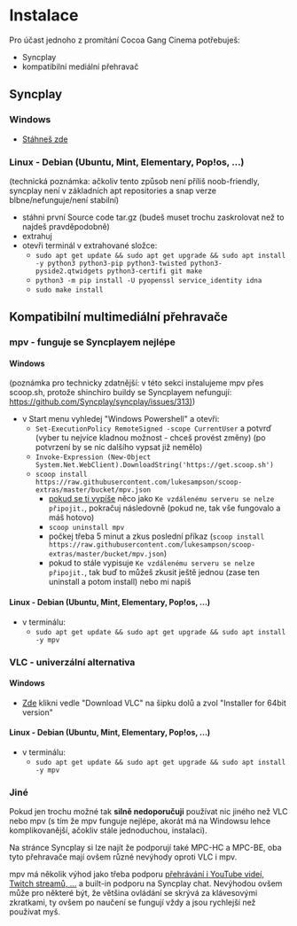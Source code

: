 # Instalace

Pro účast jednoho z promítání Cocoa Gang Cinema potřebuješ:

- Syncplay
- kompatibilní mediální přehravač

## Syncplay

### Windows

- [Stáhneš zde](https://syncplay.pl/)

### Linux - Debian (Ubuntu, Mint, Elementary, Pop!os, ...)

(technická poznámka: ačkoliv tento způsob není příliš noob-friendly, syncplay není v základních apt repositories a snap verze blbne/nefunguje/není stabilní)

- stáhni první Source code tar.gz (budeš muset trochu zaskrolovat než to najdeš pravděpodobně)
- extrahuj
- otevři terminál v extrahované složce:
	- ``sudo apt get update && sudo apt get upgrade && sudo apt install -y python3 python3-pip python3-twisted python3-pyside2.qtwidgets python3-certifi git make``
	- ``python3 -m pip install -U pyopenssl service_identity idna``
	- ``sudo make install``

## Kompatibilní multimediální přehravače

### mpv - funguje se Syncplayem nejlépe

#### Windows

(poznámka pro technicky zdatnější: v této sekci instalujeme mpv přes scoop.sh, protože shinchiro buildy se Syncplayem nefungují: <https://github.com/Syncplay/syncplay/issues/313)>)

- v Start menu vyhledej "Windows Powershell" a otevři:
	- ``Set-ExecutionPolicy RemoteSigned -scope CurrentUser`` a potvrď (vyber tu nejvíce kladnou možnost - chceš provést změny) (po potvrzení by se nic dalšího vypsat již nemělo)
	- ``Invoke-Expression (New-Object System.Net.WebClient).DownloadString('https://get.scoop.sh')``
	- ``scoop install https://raw.githubusercontent.com/lukesampson/scoop-extras/master/bucket/mpv.json``
		- <u>pokud se ti vypíše</u> něco jako ``Ke vzdálenému serveru se nelze připojit.``, pokračuj následovně (pokud ne, tak vše fungovalo a máš hotovo)
		- ``scoop uninstall mpv``
		- počkej třeba 5 minut a zkus poslední příkaz (``scoop install https://raw.githubusercontent.com/lukesampson/scoop-extras/master/bucket/mpv.json``)
		- pokud to stále vypisuje ``Ke vzdálenému serveru se nelze připojit.``, tak buď to můžeš zkusit ještě jednou (zase ten uninstall a potom install) nebo mi napiš

#### Linux - Debian (Ubuntu, Mint, Elementary, Pop!os, ...)

- v terminálu:
	- ``sudo apt get update && sudo apt get upgrade && sudo apt install -y mpv``

### VLC - univerzální alternativa

#### Windows

- [Zde](https://www.videolan.org/vlc/download-windows.html) klikni vedle "Download VLC" na šipku dolů a zvol "Installer for 64bit version"

#### Linux - Debian (Ubuntu, Mint, Elementary, Pop!os, ...)

- v terminálu:
	- ``sudo apt get update && sudo apt get upgrade && sudo apt install -y mpv``

### Jiné

Pokud jen trochu možné tak **silně nedoporučuji** používat nic jiného než VLC nebo mpv (s tím že mpv funguje nejlépe, akorát má na Windowsu lehce komplikovanější, ačokliv stále jednoduchou, instalaci).

Na stránce Syncplay si lze najít že podporují také MPC-HC a MPC-BE, oba tyto přehravače mají ovšem různé nevýhody oproti VLC i mpv.

mpv má několik výhod jako třeba podporu [přehrávání i YouTube videí, Twitch streamů, ...](instalace-youtube.md) a built-in podporu na Syncplay chat. Nevýhodou ovšem může pro některé být, že většina ovládání se skrývá za klávesovými zkratkami, ty ovšem po naučení se fungují vždy a jsou rychlejší než používat myš.
